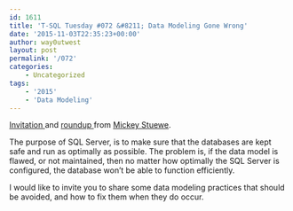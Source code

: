 ```yaml
---
id: 1611
title: 'T-SQL Tuesday #072 &#8211; Data Modeling Gone Wrong'
date: '2015-11-03T22:35:23+00:00'
author: way0utwest
layout: post
permalink: '/072'
categories:
    - Uncategorized
tags:
    - '2015'
    - 'Data Modeling'
---
```


[Invitation ](http://mickeystuewe.com/2015/11/03/t-sql-tuesday-72-invitation-data-modeling-gone-wrong/)and [roundup ](http://mickeystuewe.com/2015/11/16/t-sql-tuesday-72-summarydata-modeling-gone-wrong/)from [Mickey Stuewe](http://mickeystuewe.com/).

The purpose of SQL Server, is to make sure that the databases are kept safe and run as optimally as possible. The problem is, if the data model is flawed, or not maintained, then no matter how optimally the SQL Server is configured, the database won’t be able to function efficiently.

I would like to invite you to share some data modeling practices that should be avoided, and how to fix them when they do occur.